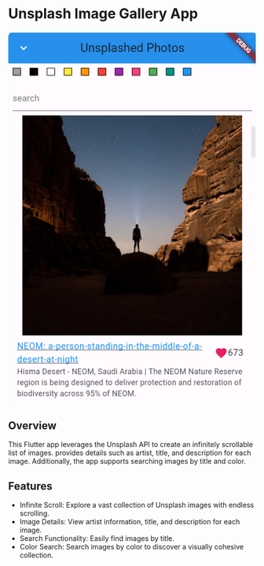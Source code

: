 # Unsplash Image Gallery App

![img.png](img.png)

## Overview

This Flutter app leverages the Unsplash API to create an infinitely scrollable list of images. 
provides details such as artist, title, and description for each image. 
Additionally, the app supports searching images by title and color.

## Features

- Infinite Scroll: Explore a vast collection of Unsplash images with endless scrolling.
- Image Details: View artist information, title, and description for each image.
- Search Functionality: Easily find images by title.
- Color Search: Search images by color to discover a visually cohesive collection.

